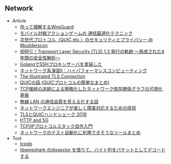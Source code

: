 ## Network

+ Article
    + [作って理解するWireGuard](https://speakerdeck.com/fadis/zuo-tuteli-jie-suruwireguard)
    + [モバイル対戦アクションゲームの 通信最適化テクニック](http://www.jp.square-enix.com/conference/2018/onlinetech/pdf/20180421_ishimori.pdf)
    + [次世代プロトコル（QUIC etc.）のセキュリティとプライバシー @ #builderscon](http://blog.kazuhooku.com/2018/09/quic-builderscon.html)
    + [祝RFC！Transport Layer Security (TLS) 1.3 発行の軌跡 ～熟成された4年間の安全性解析～](https://lepidum.co.jp/blog/2018-10-01/tls1_3security/)
    + [GolangでSSHプロキシサーバを実装した](https://speakerdeck.com/tsurubee/golangtesshhurokisisahawoshi-zhuang-sita-6ff62aee-12f3-40f5-9e99-f21c5e169d97)
    + [ネットワーク系演習II：ハイパフォーマンスコンピューティング](https://github.com/fukushimalab/hpc_exercise)
    + [The Illustrated TLS Connection](https://tls.ulfheim.net/)
    + [QUICの話 (QUICプロトコルの簡単なまとめ)](https://asnokaze.hatenablog.com/entry/2018/10/31/020215)
    + [TCP接続の追跡による簡略化したネットワーク依存関係グラフの可視化基盤](https://blog.yuuk.io/entry/2018/mftracer)
    + [無線 LAN の通信品質を見える化する話](https://engineer.dena.jp/2018/12/wireless-lan-quality-visualize.html)
    + [ネットワークエンジニアが楽しく障害対応するための技術](https://qiita.com/matagawa/items/8213a3dde1a23a93f1eb)
    + [TLSとQUICハンドシェーク 2018](https://qiita.com/tatsuhiro-t/items/87127af3e77cc9364b8f)
    + [HTTP and 5G ](https://www.slideshare.net/dynamis/httpp-and-5g-fixed1)
    + [TCP/IPプロトコルスタック自作入門](https://www.slideshare.net/pandax381/tcpip-105857327)
    + [ネットワークのテスト自動化に利用できそうなツールまとめ](https://tekunabe.hatenablog.jp/entry/2019/01/16/nw_auto_test_too)
+ Tool
    + [tcpdp](https://github.com/k1LoW/tcpdp)
    + [libwireshark のdissector を借りて、バイト列をパケットとしてデコードする](https://codeout.hatenablog.com/entry/2018/09/17/171136)
